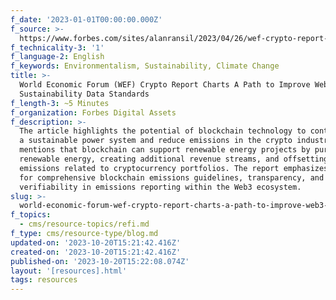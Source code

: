 ```yaml
---
f_date: '2023-01-01T00:00:00.000Z'
f_source: >-
  https://www.forbes.com/sites/alanransil/2023/04/26/wef-crypto-report-charts-a-path-to-improve-web3-sustainability-data-standards/?sh=5320c5f55316
f_technicality-3: '1'
f_language-2: English
f_keywords: Environmentalism, Sustainability, Climate Change
title: >-
  World Economic Forum (WEF) Crypto Report Charts A Path to Improve Web3
  Sustainability Data Standards
f_length-3: ~5 Minutes
f_organization: Forbes Digital Assets
f_description: >-
  The article highlights the potential of blockchain technology to contribute to
  a sustainable power system and reduce emissions in the crypto industry. It
  mentions that blockchain can support renewable energy projects by purchasing
  renewable energy, creating additional revenue streams, and offsetting carbon
  emissions related to cryptocurrency portfolios. The report emphasizes the need
  for comprehensive blockchain emissions guidelines, transparency, and
  verifiability in emissions reporting within the Web3 ecosystem.
slug: >-
  world-economic-forum-wef-crypto-report-charts-a-path-to-improve-web3-sustainability-data-standards
f_topics:
  - cms/resource-topics/refi.md
f_type: cms/resource-type/blog.md
updated-on: '2023-10-20T15:21:42.416Z'
created-on: '2023-10-20T15:21:42.416Z'
published-on: '2023-10-20T15:22:08.074Z'
layout: '[resources].html'
tags: resources
---
```



